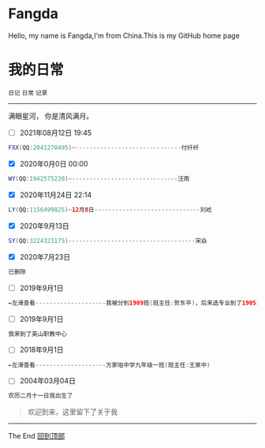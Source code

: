 # Fangda
Hello, my name is Fangda,I'm from China.This is my GitHub home page

# 我的日常
`日记` `日常` `记录`<br>
***
满眼星河， 你是清风满月。
- [ ] 2021年08月12日 19:45<br>
```java
FXX(QQ:2041270495)~------------------------------付纤纤
```
- [x] 2020年0月0日 00:00<br>
```java
WY(QQ:1942575220)~------------------------------汪雨
```
- [x] 2020年11月24日 22:14<br>
```java
LY(QQ:1156499825)~12月8日------------------------------刘屹
```
- [x] 2020年9月13日<br>
```java
SY(QQ:3224323175)------------------------------------宋焱
```
- [x] 2020年7月23日<br>
```java
已删除
```
- [ ] 2019年9月1日<br>
```java
←左滑查看--------------------我被分到1909班(班主任:贺东平)，后来选专业到了1905班(班主任:皮玲)，最后在1901班(班主任:郝进)
```
- [ ] 2019年9月1日<br>
```java
我来到了英山职教中心
```
- [ ] 2018年9月1日<br>
```java
←左滑查看--------------------方家咀中学九年级一班(班主任:王泉中)
```
- [ ] 2004年03月04日<br>
```java
农历二月十一日我出生了
```
>欢迎到来，这里留下了关于我
***
The End   [回到顶部](#readme)
